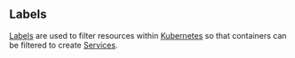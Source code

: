 ## Labels

[Labels](https://github.com/GoogleCloudPlatform/kubernetes/blob/master/DESIGN.md#labels) are used to filter resources within [Kubernetes](http://kubernetes.io) so that containers can be filtered to create [Services](services.html).
